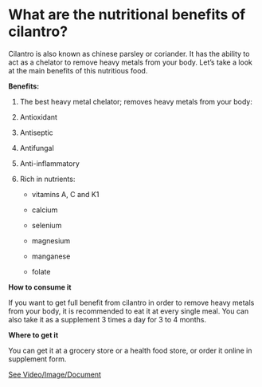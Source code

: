 # What are the nutritional benefits of cilantro?

Cilantro is also known as chinese parsley or coriander. It has the ability to act as a chelator to remove heavy metals from your body. Let’s take a look at the main benefits of this nutritious food.

**Benefits:**

1. The best heavy metal chelator; removes heavy metals from your body:

2. Antioxidant

3. Antiseptic

4. Antifungal

5. Anti-inflammatory

6. Rich in nutrients:

    - vitamins A, C and K1

    - calcium

    - selenium

    - magnesium

    - manganese

    - folate

**How to consume it**

If you want to get full benefit from cilantro in order to remove heavy metals from your body, it is recommended to eat it at every single meal. You can also take it as a supplement 3 times a day for 3 to 4 months.

**Where to get it**

You can get it at a grocery store or a health food store, or order it online in supplement form.

 [See Video/Image/Document](https://hls-player.drberg.com/asset?path=migrated-assets/what-is-cilantro-good-for)